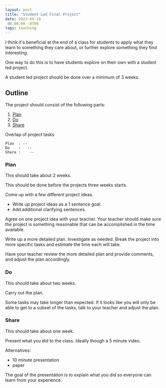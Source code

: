 ```yaml
---
layout: post
title: "Student Led Final Project"
date: 2023-04-19
 00:00:00 -0700
tags: teaching
---
```


I think it's beneficial at the end of a class for students to apply what they learn to something they care about, or further explore something they find interesting.

One way to do this is to have students explore on their own with a student led project.

A student led project should be done over a minimum of 3 weeks.

## Outline

The project should consist of the following parts:

1. [Plan](#plan)
1. [Do](#do)
1. [Share](#share)

Overlap of project tasks

```text
Plan  : --
Do    :   --
Share :    --
```

### Plan

This should take about 2 weeks.

This should be done before the projects three weeks starts.

Come up with a few different project ideas.

- Write up project ideas as a 1 sentence goal.
- Add additional clarifying sentences.

Agree on one project idea with your teacher. Your teacher should make sure the project is something reasonable that can be accomplished in the time available.

Write up a more detailed plan. Investigate as needed. Break the project into more specific tasks and estimate the time each will take.

Have your teacher review the more detailed plan and provide comments, and adjust the plan accordingly.

### Do

This should take about two weeks.

Carry out the plan.

Some tasks may take longer than expected. If it looks like you will only be able to get to a subset of the tasks, talk to your teacher and adjust the plan.

### Share

This should take about one week.

Present what you did to the class. Ideally though a 5 minute video.

Alternatives:

- 10 minute presentation
- paper

The goal of the presentation is to explain what you did so everyone can learn from your experience.
